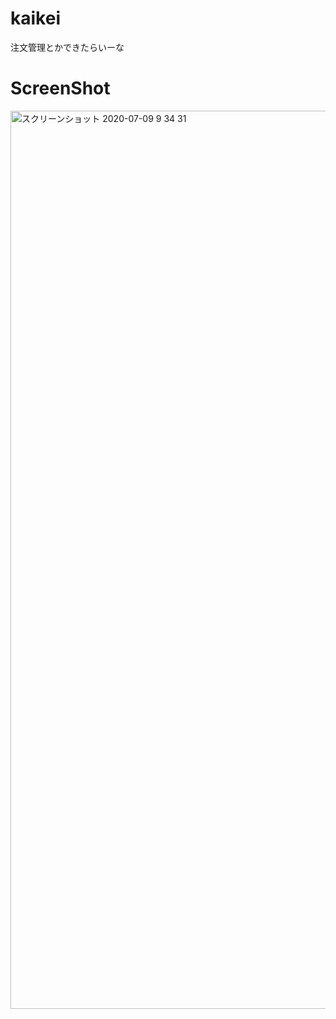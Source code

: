 # kaikei
注文管理とかできたらいーな<br>

# ScreenShot
<img width="1437" alt="スクリーンショット 2020-07-09 9 34 31" src="https://user-images.githubusercontent.com/57137136/86983680-78f20100-c1c7-11ea-8417-60770cdc2f29.png">
